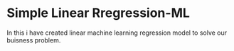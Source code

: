 # Simple Linear Rregression-ML
In this i have created linear machine learning regression model to solve our buisness problem.
